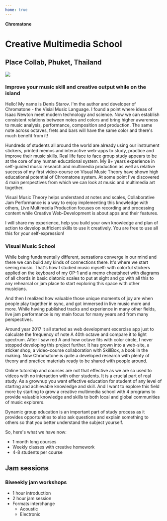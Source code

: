 ```yaml
---
home: true
---
```


<script setup>
import ClassSchedule from './classes/ClassSchedule.vue'
import ProgramsList from './programs/ProgramsList.vue'
import YoutubeEmbed from './use/YoutubeEmbed.vue'

import { defineClientComponent } from 'vitepress'
const CourseList = defineClientComponent(() => import('./courses/CourseList.vue'))
</script>

**Chromatone**

# Creative Multimedia School

## Place Collab, Phuket, Thailand

<img class="w-full max-w-55ch rounded-xl" src="/photo.jpeg" />

### Improve your music skill and creative output while on the island

Hello! My name is Denis Starov. I'm the author and developer of Chromatone - the Visial Music Language. I found a point where ideas of Isaac Newton meet modern technology and science. Now we can establish consistent relations between notes and colors and bring higher awareness to music analysis, performance, composition and production. The same note across octaves, frets and bars will have the same color and there's much benefit from it!

Hundreds of students all around the world are already using our instrument stickers, printed memos and interactive web-apps to study, practice and improve their music skills. Real life face to face group study appears to be at the core of any human educational system. My 8+ years experience in self-guided music research and multimedia production as well as relative success of my first video-course on Visual Music Theory have shown high educational potential of Chromatone system. At some point I've discovered 4 main perspectives from which we can look at music and multimedia art together.

Visual Music Theory helps understand at notes and scales, Collaborative Jam Performance is a way to enjoy implementing this knowledge with others, Live Multimedia Production focuses on recording and processing content while Creative Web-Development is about apps and their features.

I will share my experience, help you build your own knowledge and plan of action to develop sufficient skills to use it creatively. You are free to use all this for your self-expression!

<YoutubeEmbed video="34Sg5JMlE10" />

<ProgramsList />

<CourseList />

<ClassSchedule />

### Visual Music School

While being fundamentally different, sensations converge in our mind and there we can build any kinds of connections there. It's where we start seeing music. That's how I studied music myself: with colorful stickers applied on the keyboard of my OP-1 and a memo cheatsheet with diagrams of all chords in basic diatonic scales to put at sight and go with all this to any rehearsal or jam place to start exploring this space with other musicians.

And then I realized how valuable those unique moments of joy are when people play together in sync, and got immersed in live music more and more. While having published tracks and experience in many other fields, live jam performance is my main focus for many years and from many perspectives.

Around year 2017 it all started as web development excercise app just to calculate the frequency of note A 40th octave and compare it to light spectrum. After I saw red A and how octave fits with color circle, I never stopped developing this project further. It has grown into a web-site, a sticker shop, a video-course collaboration with SkillBox, a book in the making. Now Chromatone is quite a developed research with plenty of theory and practice materials ready to be shared with people around.

Online tutorship and courses are not that effective as we are so used to videos with no interaction with other students. It is a crucial part of real study. As a grownup you want effective education for student of any level of starting and achievable knowledge and skill. And I want to explore this field more by starting to grow a creative multimedia school with 4 programs to provide valuable knowledge and skills to both local and global communities of music explorers.

Dynamic group education is an important part of study process as it provides opportunities to also ask questions and explain something to others so that you better understand the subject yourself.

So, here's what we have now:

- 1 month long courses
- Weekly classes with creative homework
- 4-8 students per course

## Jam sessions

### Biweekly jam workshops

- 1 hour introduction
- 2 hour jam session
- Formats interchange
  - Acoustic
  - Electronic

